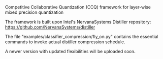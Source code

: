 Competitive Collaborative Quantization (CCQ) framework for layer-wise mixed precision quantization

The framework is built upon Intel's NervanaSystems Distiller repository: https://github.com/NervanaSystems/distiller

The file "examples/classifier_compression/fly_on.py" contains the essential commands to invoke actual distiller compression schedule.

A newer version with updated flexibilities will be uploaded soon.
